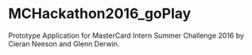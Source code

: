 # MCHackathon2016_goPlay
Prototype Application for MasterCard Intern Summer Challenge 2016 by Cieran Neeson and Glenn Derwin.
